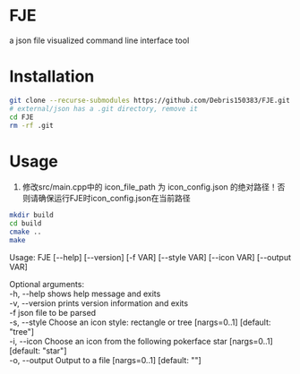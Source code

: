 # FJE
a json file visualized command line interface tool

# Installation
```bash
git clone --recurse-submodules https://github.com/Debris150383/FJE.git
# external/json has a .git directory, remove it
cd FJE
rm -rf .git
```

# Usage
1. 修改src/main.cpp中的 icon_file_path 为 icon_config.json 的绝对路径！否则请确保运行FJE时icon_config.json在当前路径 
```bash
mkdir build
cd build
cmake ..
make
```
Usage: FJE [--help] [--version] [-f VAR] [--style VAR] [--icon VAR] [--output VAR]

Optional arguments:  
  -h, --help     shows help message and exits  
  -v, --version  prints version information and exits  
  -f             json file to be parsed  
  -s, --style    Choose an icon style: rectangle or tree [nargs=0..1] [default: "tree"]  
  -i, --icon     Choose an icon from the following pokerface star [nargs=0..1] [default: "star"]  
  -o, --output   Output to a file [nargs=0..1] [default: ""]
